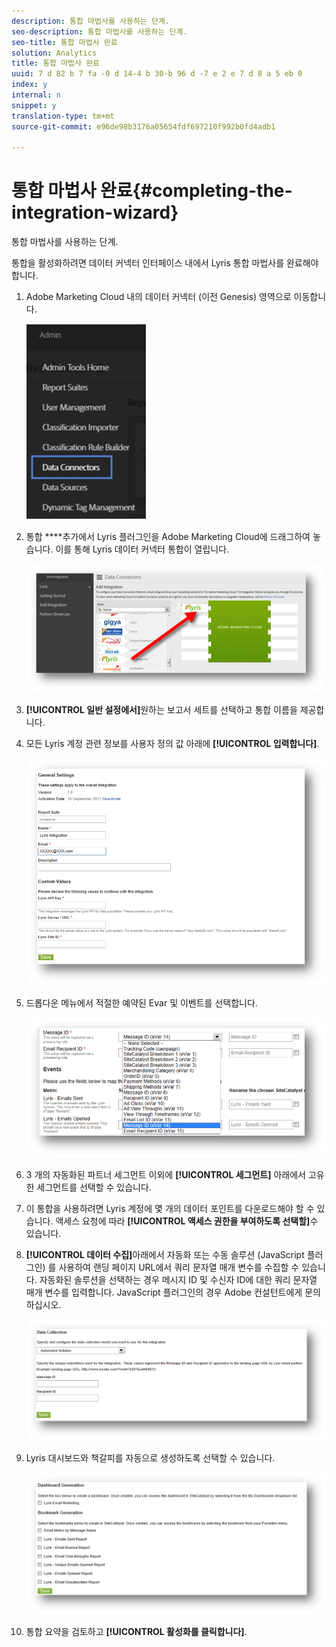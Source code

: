 ```yaml
---
description: 통합 마법사를 사용하는 단계.
seo-description: 통합 마법사를 사용하는 단계.
seo-title: 통합 마법사 완료
solution: Analytics
title: 통합 마법사 완료
uuid: 7 d 82 b 7 fa -0 d 14-4 b 30-b 96 d -7 e 2 e 7 d 8 a 5 eb 0
index: y
internal: n
snippet: y
translation-type: tm+mt
source-git-commit: e96de98b3176a05654fdf697210f992b0fd4adb1

---
```



# 통합 마법사 완료{#completing-the-integration-wizard}

통합 마법사를 사용하는 단계.

통합을 활성화하려면 데이터 커넥터 인터페이스 내에서 Lyris 통합 마법사를 완료해야 합니다.

1. Adobe Marketing Cloud 내의 데이터 커넥터 (이전 Genesis) 영역으로 이동합니다.

   ![](assets/data_connectors.png)

1. 통합 ****&#x200B;추가에서 Lyris 플러그인을 Adobe Marketing Cloud에 드래그하여 놓습니다. 이를 통해 Lyris 데이터 커넥터 통합이 열립니다.

   ![](assets/add_integration.png)

1. **[!UICONTROL 일반 설정에서]**&#x200B;원하는 보고서 세트를 선택하고 통합 이름을 제공합니다.
1. 모든 Lyris 계정 관련 정보를 사용자 정의 값 아래에 **[!UICONTROL 입력합니다]**.

   ![](assets/general_settings.png)

1. 드롭다운 메뉴에서 적절한 예약된 Evar 및 이벤트를 선택합니다.

   ![](assets/variable_mapping.png)

1. 3 개의 자동화된 파트너 세그먼트 이외에 **[!UICONTROL 세그먼트]** 아래에서 고유한 세그먼트를 선택할 수 있습니다.
1. 이 통합을 사용하려면 Lyris 계정에 몇 개의 데이터 포인트를 다운로드해야 할 수 있습니다. 액세스 요청에 따라 **[!UICONTROL 액세스 권한을 부여하도록 선택할]**&#x200B;수 있습니다.
1. **[!UICONTROL 데이터 수집]**&#x200B;아래에서 자동화 또는 수동 솔루션 (JavaScript 플러그인) 를 사용하여 랜딩 페이지 URL에서 쿼리 문자열 매개 변수를 수집할 수 있습니다. 자동화된 솔루션을 선택하는 경우 메시지 ID 및 수신자 ID에 대한 쿼리 문자열 매개 변수를 입력합니다. JavaScript 플러그인의 경우 Adobe 컨설턴트에게 문의하십시오.

   ![](assets/data_collection.png)

1. Lyris 대시보드와 책갈피를 자동으로 생성하도록 선택할 수 있습니다.

   ![](assets/dashboard_generation.png)

1. 통합 요약을 검토하고 **[!UICONTROL 활성화를 클릭합니다]**.

